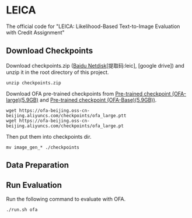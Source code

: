 # LEICA
The official code for "LEICA: Likelihood-Based Text-to-Image Evaluation with Credit Assignment"

## Download Checkpoints
Download checkpoints.zip ([Baidu Netdisk](https://pan.baidu.com/s/1U-YASHgWu4LoMw8wufmKlQ?pwd=leic)[提取码:leic], [google drive]) and unzip it in the root directory of this project.
```
unzip checkpoints.zip
```
Download OFA pre-trained checkpoints from [Pre-trained checkpoint (OFA-large)(5.9GB)](https://ofa-beijing.oss-cn-beijing.aliyuncs.com/checkpoints/ofa_large.pt) and [Pre-trained checkpoint (OFA-Base)(5.9GB))](https://ofa-beijing.oss-cn-beijing.aliyuncs.com/checkpoints/ofa_base.pt).
```
wget https://ofa-beijing.oss-cn-beijing.aliyuncs.com/checkpoints/ofa_large.ptt
wget https://ofa-beijing.oss-cn-beijing.aliyuncs.com/checkpoints/ofa_large.pt
```
Then put them into checkpoints dir.
```
mv image_gen_* ./checkpoints
```

## Data Preparation

## Run Evaluation
Run the following command to evaluate with OFA.
```
./run.sh ofa
```